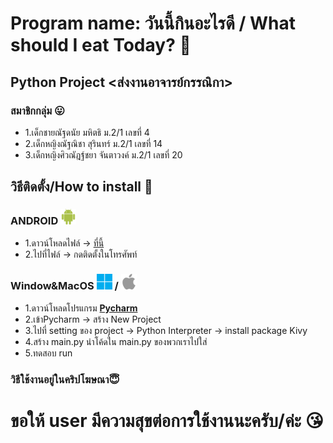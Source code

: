 # Program name: วันนี้กินอะไรดี / What should I eat Today? 🤔
## Python Project <ส่งงานอาจารย์กรรณิกา> 
### สมาชิกกลุ่ม 😛
* 1.เด็กชายณัฐดนัย มหิตธิ ม.2/1 เลขที่ 4
* 2.เด็กหญิงณัฐณิชา สุรินทร์ ม.2/1 เลขที่ 14
* 3.เด็กหญิงศิวณัฎฐ์ชยา จันตาวงค์ ม.2/1 เลขที่ 20

## วิธีติดตั้ง/How to install 💾
### ANDROID <img src="img/android.svg" alt="android" width="25" length="25">
* 1.ดาวน์โหลดไฟล์ → [ที่นี้](https://drive.google.com/file/d/18f3L1gOAEPLt_psEQYrU-Jt_c_9kKVtb/view?usp=drive_link)
* 2.ไปที่ไฟล์ → กดติดตั้งในโทรศัพท์
### **Window&MacOS** <img src="img/window.svg" alt="window" width="25" length="25"> / <img src="img/apple-logo-svgrepo-com.svg" alt="window" width="25" length="25">
* 1.ดาวน์โหลดโปรแกรม [**Pycharm**](https://www.jetbrains.com/pycharm/download/?section=windows)
* 2.เข้าPycharm → สร้าง New Project
* 3.ไปที่ setting ของ project → Python Interpreter → install package Kivy
* 4.สร้าง main.py นำโค้ดใน main.py ของพวกเราไปใส่
* 5.ทดสอบ run
### วิธีใช้งานอยู่ในคริปโฆษณา😇
# ขอให้ user มีความสุขต่อการใช้งานนะครับ/ค่ะ 😘
